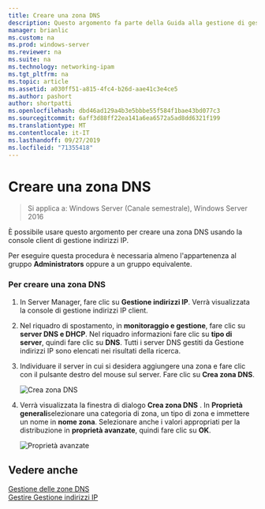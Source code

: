 ```yaml
---
title: Creare una zona DNS
description: Questo argomento fa parte della Guida alla gestione di gestione indirizzi IP in Windows Server 2016.
manager: brianlic
ms.custom: na
ms.prod: windows-server
ms.reviewer: na
ms.suite: na
ms.technology: networking-ipam
ms.tgt_pltfrm: na
ms.topic: article
ms.assetid: a030ff51-a815-4fc4-b26d-aae41c3e4ce5
ms.author: pashort
author: shortpatti
ms.openlocfilehash: dbd46ad129a4b3e5bbbe55f584f1bae43bd077c3
ms.sourcegitcommit: 6aff3d88ff22ea141a6ea6572a5ad8dd6321f199
ms.translationtype: MT
ms.contentlocale: it-IT
ms.lasthandoff: 09/27/2019
ms.locfileid: "71355418"
---
```

# <a name="create-a-dns-zone"></a>Creare una zona DNS

>Si applica a: Windows Server (Canale semestrale), Windows Server 2016

È possibile usare questo argomento per creare una zona DNS usando la console client di gestione indirizzi IP.  
  
Per eseguire questa procedura è necessaria almeno l'appartenenza al gruppo **Administrators** oppure a un gruppo equivalente.  
  
### <a name="to-create-a-dns-zone"></a>Per creare una zona DNS  
  
1.  In Server Manager, fare clic su  **Gestione indirizzi IP**. Verrà visualizzata la console di gestione indirizzi IP client.  
  
2.  Nel riquadro di spostamento, in **monitoraggio e gestione**, fare clic su **server DNS e DHCP**. Nel riquadro informazioni fare clic su **tipo di server**, quindi fare clic su **DNS**. Tutti i server DNS gestiti da Gestione indirizzi IP sono elencati nei risultati della ricerca.  
  
3.  Individuare il server in cui si desidera aggiungere una zona e fare clic con il pulsante destro del mouse sul server.  Fare clic su **Crea zona DNS**.  
  
    ![Crea zona DNS](../../media/Create-a-DNS-Zone/ipam_CreateDNSZone_01a.jpg)  
  
4.  Verrà visualizzata la finestra di dialogo **Crea zona DNS** . In **Proprietà generali**selezionare una categoria di zona, un tipo di zona e immettere un nome in **nome zona**. Selezionare anche i valori appropriati per la distribuzione in **proprietà avanzate**, quindi fare clic su **OK**.  
  
    ![Proprietà avanzate](../../media/Create-a-DNS-Zone/ipam_CreateDNSZone_02a.jpg)  
  
## <a name="see-also"></a>Vedere anche  
[Gestione delle zone DNS](DNS-Zone-Management.md)  
[Gestire Gestione indirizzi IP](Manage-IPAM.md)  
  


